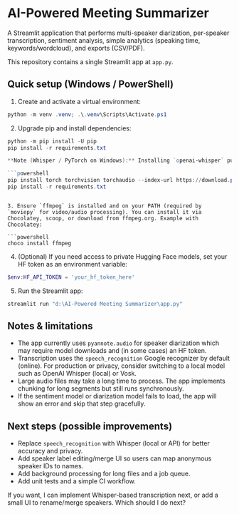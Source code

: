 # AI-Powered Meeting Summarizer

A Streamlit application that performs multi-speaker diarization, per-speaker transcription, sentiment analysis, simple analytics (speaking time, keywords/wordcloud), and exports (CSV/PDF).

This repository contains a single Streamlit app at `app.py`.

## Quick setup (Windows / PowerShell)

1. Create and activate a virtual environment:

```powershell
python -m venv .venv; .\.venv\Scripts\Activate.ps1
```

2. Upgrade pip and install dependencies:

```powershell
python -m pip install -U pip
pip install -r requirements.txt

**Note (Whisper / PyTorch on Windows):** Installing `openai-whisper` pulls in PyTorch. On Windows you may want to install a PyTorch wheel optimized for your CUDA setup (or CPU-only). Visit https://pytorch.org/get-started/locally/ and follow the instructions. Example CPU-only pip install:

```powershell
pip install torch torchvision torchaudio --index-url https://download.pytorch.org/whl/cpu
pip install -r requirements.txt
```
```

3. Ensure `ffmpeg` is installed and on your PATH (required by `moviepy` for video/audio processing). You can install it via Chocolatey, scoop, or download from ffmpeg.org. Example with Chocolatey:

```powershell
choco install ffmpeg
```

4. (Optional) If you need access to private Hugging Face models, set your HF token as an environment variable:

```powershell
$env:HF_API_TOKEN = 'your_hf_token_here'
```

5. Run the Streamlit app:

```powershell
streamlit run "d:\AI-Powered Meeting Summarizer\app.py"
```

## Notes & limitations

- The app currently uses `pyannote.audio` for speaker diarization which may require model downloads and (in some cases) an HF token.
- Transcription uses the `speech_recognition` Google recognizer by default (online). For production or privacy, consider switching to a local model such as OpenAI Whisper (local) or Vosk.
- Large audio files may take a long time to process. The app implements chunking for long segments but still runs synchronously.
- If the sentiment model or diarization model fails to load, the app will show an error and skip that step gracefully.

## Next steps (possible improvements)

- Replace `speech_recognition` with Whisper (local or API) for better accuracy and privacy.
- Add speaker label editing/merge UI so users can map anonymous speaker IDs to names.
- Add background processing for long files and a job queue.
- Add unit tests and a simple CI workflow.

If you want, I can implement Whisper-based transcription next, or add a small UI to rename/merge speakers. Which should I do next?